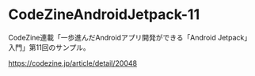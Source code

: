 # CodeZineAndroidJetpack-11
CodeZine連載「一歩進んだAndroidアプリ開発ができる「Android Jetpack」入門」第11回のサンプル。

https://codezine.jp/article/detail/20048

